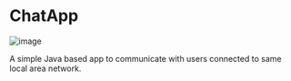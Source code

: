 # ChatApp
![image](https://user-images.githubusercontent.com/62831104/182566447-1dac26c9-f308-4193-8835-0789b45a1e5d.png)

A simple Java based app to communicate with users connected to same local area network.

